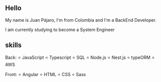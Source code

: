 ## Hello

My name is Juan Pájaro, I'm from Colombia and I'm a BackEnd Developer.

I am currently studying to become a System Engineer  

## skills

Back:
⭐ JavaScript 
⭐ Typescript 
⭐ SQL
⭐ Node.js 
⭐ Nest.js 
⭐ typeORM
⭐ AWS

Front:
⭐ Angular
⭐ HTML
⭐ CSS
⭐ Sass

